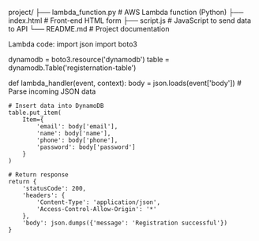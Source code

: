 project/
├── lambda_function.py    # AWS Lambda function (Python)
├── index.html            # Front-end HTML form
├── script.js             # JavaScript to send data to API
└── README.md             # Project documentation


Lambda code:
import json
import boto3

dynamodb = boto3.resource('dynamodb')
table = dynamodb.Table('registernation-table')

def lambda_handler(event, context):
    body = json.loads(event['body'])  # Parse incoming JSON data
    
    # Insert data into DynamoDB
    table.put_item(
        Item={
            'email': body['email'],
            'name': body['name'],
            'phone': body['phone'],
            'password': body['password']
        }
    )

    # Return response
    return {
        'statusCode': 200,
        'headers': {
            'Content-Type': 'application/json',
            'Access-Control-Allow-Origin': '*'
        },
        'body': json.dumps({'message': 'Registration successful'})
    }

